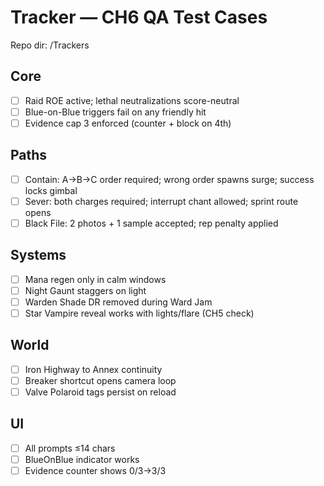 # Tracker — CH6 QA Test Cases
Repo dir: /Trackers

## Core
- [ ] Raid ROE active; lethal neutralizations score-neutral
- [ ] Blue-on-Blue triggers fail on any friendly hit
- [ ] Evidence cap 3 enforced (counter + block on 4th)

## Paths
- [ ] Contain: A→B→C order required; wrong order spawns surge; success locks gimbal
- [ ] Sever: both charges required; interrupt chant allowed; sprint route opens
- [ ] Black File: 2 photos + 1 sample accepted; rep penalty applied

## Systems
- [ ] Mana regen only in calm windows
- [ ] Night Gaunt staggers on light
- [ ] Warden Shade DR removed during Ward Jam
- [ ] Star Vampire reveal works with lights/flare (CH5 check)

## World
- [ ] Iron Highway to Annex continuity
- [ ] Breaker shortcut opens camera loop
- [ ] Valve Polaroid tags persist on reload

## UI
- [ ] All prompts ≤14 chars
- [ ] BlueOnBlue indicator works
- [ ] Evidence counter shows 0/3→3/3
